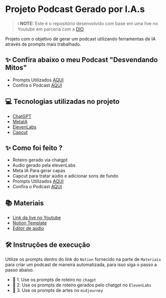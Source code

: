 # Projeto Podcast Gerado por I.A.s


 > ℹ️ **NOTE:** Este é o repositório desenvolvido com base em uma live no Youtube em parceria com a [DIO](https://dio.me)

Projeto com o objetivo de gerar um podcast utilizando ferramentas de IA através de prompts mais trabalhado.

## ✨ Confira abaixo o meu Podcast "Desvendando Mitos"

- Prompts Utilizados [AQUI](https://github.com/OrquideaFlorida/prompts-for-podcast-generate-by-ia/blob/main/MeuPrompt.txt)
- Confira o Podcast [AQUI](https://github.com/OrquideaFlorida/prompts-for-podcast-generate-by-ia/blob/main/Podcast_DesvendandoMitos.mp4)

## 💻 Tecnologias utilizadas no projeto

- [ChatGPT](https://chat.openai.com/) 
- [MetaIA](https://www.whatsapp.com/)
- [ElevenLabs](https://beta.elevenlabs.io/)
- [Capcut](https://www.capcut.com/pt-br/)

## ✨ Como foi feito ?

- Roteiro gerado via chatgpt
- Audio gerado pela elevenLabs
- Meta IA Para gerar capas
- Capcut para tratar aúdio e adicionar sons de fundo
- Prompts Utilizados [AQUI](https://github.com/OrquideaFlorida/prompts-for-podcast-generate-by-ia/blob/main/MeuPrompt.txt)
- Confira o Podcast [AQUI](https://github.com/OrquideaFlorida/prompts-for-podcast-generate-by-ia/blob/main/Podcast_DesvendandoMitos.mp4)

## 📚 Materiais

- [Link da live no Youtube](https://www.youtube.com)
- [Notion Template](https://helpful-jump-17b.notion.site/PAS-Podcast-AI-Studio-210489e15d7a4a73b743bb159e45d06f?pvs=4)
- [Editor de aúdio](https://www.capcut.com/editor?from_page=landing_page&__action_from=picture_V%C3%ADdeos%20profissionais%20em%20minutos,%20n%C3%A3o%20em%20horas.)


## 🛠️ Instruções de execução

Utilize os prompts dentro do link do `Notion` fornecido na parte de `Materiais` para criar um podcast de maneira automatizada, para isso siga o passo a passo abaixo.

- 🤖 1. Use os prompts de roteiro no `chagpt`
- 🤖 2. Use os prompts de roteiro gerados pelo chatgpt no  `ElevenLabs`
- 🤖 3. Use os prompts de artes no `midjourney`
